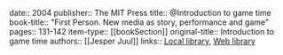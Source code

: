 date:: 2004
publisher:: The MIT Press
title:: @Introduction to game time
book-title:: "First Person. New media as story, performance and game"
pages:: 131-142
item-type:: [[bookSection]]
original-title:: Introduction to game time
authors:: [[Jesper Juul]]
links:: [Local library](zotero://select/groups/2386895/items/QFY4UJ3P), [Web library](https://www.zotero.org/groups/2386895/items/QFY4UJ3P)
